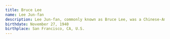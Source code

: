 ```yaml
---
title: Bruce Lee
name: Lee Jun-fan
description: Lee Jun-fan, commonly known as Bruce Lee, was a Chinese-American martial artist, actor, director, martial arts instructor and philosopher. He was the founder of Jeet Kune Do, a hybrid martial arts philosophy drawing from different combat disciplines that is often credited with paving the way for modern mixed martial arts.
birthdate: November 27, 1940
birthplace: San Francisco, CA, U.S.
---
```

